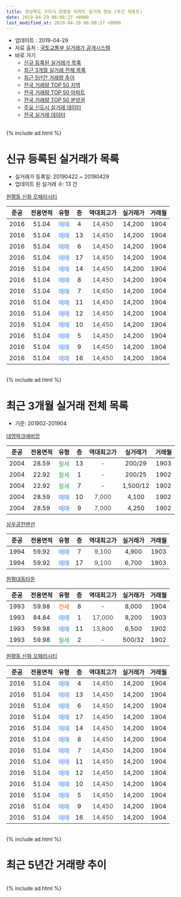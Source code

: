 ```yaml
---
title: 경상북도 구미시 원평동 아파트 실거래 정보 (주간 레포트)
date: 2019-04-29 06:08:27 +0900
last_modified_at: 2019-04-29 06:08:27 +0900
---
```


* 업데이트 : 2019-04-29
* 자료 출처 : [국토교통부 실거래가 공개시스템](http://rt.molit.go.kr)
* 바로 가기
    * [신규 등록된 실거래가 목록](#신규-등록된-실거래가-목록)
    * [최근 3개월 실거래 전체 목록](#최근-3개월-실거래-전체-목록)
    * [최근 5년간 거래량 추이](#최근-5년간-거래량-추이)
    * [전국 거래량 TOP 50 지역](https://inasie.github.io/apt-trade-info/최근-3개월-전국에서-가장-거래가-많이-발생한-지역)
    * [전국 거래량 TOP 50 아파트](https://inasie.github.io/apt-trade-info/최근-3개월-전국에서-가장-거래가-많이-발생한-아파트)
    * [전국 거래량 TOP 50 분양권](https://inasie.github.io/apt-trade-info/최근-3개월-전국에서-가장-거래가-많이-발생한-분양권)
    * [주요 신도시 실거래 데이터](https://inasie.github.io/apt-trade-info/주요-신도시)
    * [전국 실거래 데이터](https://inasie.github.io/apt-trade-info/전국)
<br>
{% include ad.html %}
<br>

# 신규 등록된 실거래가 목록
* 실거래가 등록일: 20190422 ~ 20190429
* 업데이트 된 실거래 수: 13 건


[원평동 신화 오페라시티](https://search.naver.com/search.naver?query=%EA%B2%BD%EC%83%81%EB%B6%81%EB%8F%84+%EA%B5%AC%EB%AF%B8%EC%8B%9C+%EC%9B%90%ED%8F%89%EB%8F%99+%EC%9B%90%ED%8F%89%EB%8F%99+%EC%8B%A0%ED%99%94+%EC%98%A4%ED%8E%98%EB%9D%BC%EC%8B%9C%ED%8B%B0)

|준공|전용면적|유형|층|역대최고가|실거래가|거래월|
|:---:|:---:|:---:|:---:|:---:|:---:|:---:|
|2016|51.04|<span style="color:#4285f3">매매</span>|4|<span style="color:#444444">14,450</span>|14,200|1904|
|2016|51.04|<span style="color:#4285f3">매매</span>|13|<span style="color:#444444">14,450</span>|14,200|1904|
|2016|51.04|<span style="color:#4285f3">매매</span>|6|<span style="color:#444444">14,450</span>|14,200|1904|
|2016|51.04|<span style="color:#4285f3">매매</span>|17|<span style="color:#444444">14,450</span>|14,200|1904|
|2016|51.04|<span style="color:#4285f3">매매</span>|14|<span style="color:#444444">14,450</span>|14,200|1904|
|2016|51.04|<span style="color:#4285f3">매매</span>|8|<span style="color:#444444">14,450</span>|14,200|1904|
|2016|51.04|<span style="color:#4285f3">매매</span>|7|<span style="color:#444444">14,450</span>|14,200|1904|
|2016|51.04|<span style="color:#4285f3">매매</span>|11|<span style="color:#444444">14,450</span>|14,200|1904|
|2016|51.04|<span style="color:#4285f3">매매</span>|12|<span style="color:#444444">14,450</span>|14,200|1904|
|2016|51.04|<span style="color:#4285f3">매매</span>|10|<span style="color:#444444">14,450</span>|14,200|1904|
|2016|51.04|<span style="color:#4285f3">매매</span>|5|<span style="color:#444444">14,450</span>|14,200|1904|
|2016|51.04|<span style="color:#4285f3">매매</span>|9|<span style="color:#444444">14,450</span>|14,200|1904|
|2016|51.04|<span style="color:#4285f3">매매</span>|16|<span style="color:#444444">14,450</span>|14,200|1904|


<br>
{% include ad.html %}
<br>

# 최근 3개월 실거래 전체 목록
* 기준: 201902-201904


[대영파크에비앙](https://search.naver.com/search.naver?query=%EA%B2%BD%EC%83%81%EB%B6%81%EB%8F%84+%EA%B5%AC%EB%AF%B8%EC%8B%9C+%EC%9B%90%ED%8F%89%EB%8F%99+%EB%8C%80%EC%98%81%ED%8C%8C%ED%81%AC%EC%97%90%EB%B9%84%EC%95%99)

|준공|전용면적|유형|층|역대최고가|실거래가|거래월|
|:---:|:---:|:---:|:---:|:---:|:---:|:---:|
|2004|28.59|<span style="color:#34a853">월세</span>|13|<span style="color:#444444">-</span>|200/29|1903|
|2004|22.92|<span style="color:#34a853">월세</span>|1|<span style="color:#444444">-</span>|200/25|1902|
|2004|22.92|<span style="color:#34a853">월세</span>|7|<span style="color:#444444">-</span>|1,500/12|1902|
|2004|28.59|<span style="color:#4285f3">매매</span>|10|<span style="color:#444444">7,000</span>|4,100|1902|
|2004|28.59|<span style="color:#4285f3">매매</span>|9|<span style="color:#444444">7,000</span>|4,250|1902|

[삼우궁전맨션](https://search.naver.com/search.naver?query=%EA%B2%BD%EC%83%81%EB%B6%81%EB%8F%84+%EA%B5%AC%EB%AF%B8%EC%8B%9C+%EC%9B%90%ED%8F%89%EB%8F%99+%EC%82%BC%EC%9A%B0%EA%B6%81%EC%A0%84%EB%A7%A8%EC%85%98)

|준공|전용면적|유형|층|역대최고가|실거래가|거래월|
|:---:|:---:|:---:|:---:|:---:|:---:|:---:|
|1994|59.92|<span style="color:#4285f3">매매</span>|7|<span style="color:#444444">9,100</span>|4,900|1903|
|1994|59.92|<span style="color:#4285f3">매매</span>|17|<span style="color:#444444">9,100</span>|6,700|1903|

[원평대동타운](https://search.naver.com/search.naver?query=%EA%B2%BD%EC%83%81%EB%B6%81%EB%8F%84+%EA%B5%AC%EB%AF%B8%EC%8B%9C+%EC%9B%90%ED%8F%89%EB%8F%99+%EC%9B%90%ED%8F%89%EB%8C%80%EB%8F%99%ED%83%80%EC%9A%B4)

|준공|전용면적|유형|층|역대최고가|실거래가|거래월|
|:---:|:---:|:---:|:---:|:---:|:---:|:---:|
|1993|59.98|<span style="color:#ff5a00">전세</span>|8|<span style="color:#444444">-</span>|8,000|1904|
|1993|84.84|<span style="color:#4285f3">매매</span>|1|<span style="color:#444444">17,000</span>|8,200|1903|
|1993|59.98|<span style="color:#4285f3">매매</span>|11|<span style="color:#444444">13,800</span>|6,500|1902|
|1993|59.98|<span style="color:#34a853">월세</span>|2|<span style="color:#444444">-</span>|500/32|1902|

[원평동 신화 오페라시티](https://search.naver.com/search.naver?query=%EA%B2%BD%EC%83%81%EB%B6%81%EB%8F%84+%EA%B5%AC%EB%AF%B8%EC%8B%9C+%EC%9B%90%ED%8F%89%EB%8F%99+%EC%9B%90%ED%8F%89%EB%8F%99+%EC%8B%A0%ED%99%94+%EC%98%A4%ED%8E%98%EB%9D%BC%EC%8B%9C%ED%8B%B0)

|준공|전용면적|유형|층|역대최고가|실거래가|거래월|
|:---:|:---:|:---:|:---:|:---:|:---:|:---:|
|2016|51.04|<span style="color:#4285f3">매매</span>|4|<span style="color:#444444">14,450</span>|14,200|1904|
|2016|51.04|<span style="color:#4285f3">매매</span>|13|<span style="color:#444444">14,450</span>|14,200|1904|
|2016|51.04|<span style="color:#4285f3">매매</span>|6|<span style="color:#444444">14,450</span>|14,200|1904|
|2016|51.04|<span style="color:#4285f3">매매</span>|17|<span style="color:#444444">14,450</span>|14,200|1904|
|2016|51.04|<span style="color:#4285f3">매매</span>|14|<span style="color:#444444">14,450</span>|14,200|1904|
|2016|51.04|<span style="color:#4285f3">매매</span>|8|<span style="color:#444444">14,450</span>|14,200|1904|
|2016|51.04|<span style="color:#4285f3">매매</span>|7|<span style="color:#444444">14,450</span>|14,200|1904|
|2016|51.04|<span style="color:#4285f3">매매</span>|11|<span style="color:#444444">14,450</span>|14,200|1904|
|2016|51.04|<span style="color:#4285f3">매매</span>|12|<span style="color:#444444">14,450</span>|14,200|1904|
|2016|51.04|<span style="color:#4285f3">매매</span>|10|<span style="color:#444444">14,450</span>|14,200|1904|
|2016|51.04|<span style="color:#4285f3">매매</span>|5|<span style="color:#444444">14,450</span>|14,200|1904|
|2016|51.04|<span style="color:#4285f3">매매</span>|9|<span style="color:#444444">14,450</span>|14,200|1904|
|2016|51.04|<span style="color:#4285f3">매매</span>|16|<span style="color:#444444">14,450</span>|14,200|1904|


<br>
{% include ad.html %}
<br>

# 최근 5년간 거래량 추이


<div style="width:100%;">
    <canvas id="deal_progress" height="200"></canvas>
</div>

<script>
new Chart(document.getElementById("deal_progress"), {
    type: 'line',
    data: {
        labels: ['201404','201405','201406','201407','201408','201409','201410','201411','201412','201501','201502','201503','201504','201505','201506','201507','201508','201509','201510','201511','201512','201601','201602','201603','201604','201605','201606','201607','201608','201609','201610','201611','201612','201701','201702','201703','201704','201705','201706','201707','201708','201709','201710','201711','201712','201801','201802','201803','201804','201805','201806','201807','201808','201809','201810','201811','201812','201901','201902','201903','201904'],
        datasets: [{
            label: '매매',
            pointRadius: 1,
            data: [13, 4, 11, 5, 7, 10, 8, 9, 7, 9, 7, 15, 10, 10, 14, 7, 7, 8, 8, 6, 5, 3, 9, 6, 8, 4, 7, 6, 6, 2, 2, 1, 3, 1, 4, 1, 2, 1, 1, 3, 2, 2, 4, 1, 5, 4, 5, 3, 4, 0, 2, 2, 3, 2, 1, 4, 3, 5, 3, 3, 13],
            borderColor: "rgba(255, 201, 14, 1)",
            backgroundColor: "rgba(255, 201, 14, 0.5)",
            fill: false,
            lineTension: 0
        },{
            label: '전월세',
            pointRadius: 1,
            data: [1, 3, 5, 5, 2, 4, 4, 4, 3, 1, 1, 3, 2, 4, 3, 5, 2, 2, 0, 0, 2, 3, 2, 3, 1, 4, 0, 1, 9, 5, 9, 3, 3, 6, 7, 1, 6, 3, 0, 2, 6, 0, 2, 1, 1, 2, 6, 2, 1, 2, 4, 3, 2, 2, 5, 2, 2, 1, 3, 1, 1],
            borderColor: "rgba(0, 141, 185, 1)",
            backgroundColor: "rgba(0, 141, 185, 0.5)",
            fill: false,
            lineTension: 0
        }
        ]
    },
    options: {
        responsive: true,
        title: {
            display: false
        },
        tooltips: {
            mode: 'index',
            intersect: false
        },
        hover: {
            mode: 'nearest',
            intersect: true
        },
        scales: {
            xAxes: [{
                display: true,
                scaleLabel: {
                    display: true,
                    labelString: '년/월'
                }
            }],
            yAxes: [{
                display: true,
                ticks: {
                    suggestedMin: 0,
                },
                scaleLabel: {
                    display: true,
                    labelString: '실거래 수'
                }
            }]
        }
    }
});

</script>


<br>
{% include ad.html %}
<br>

